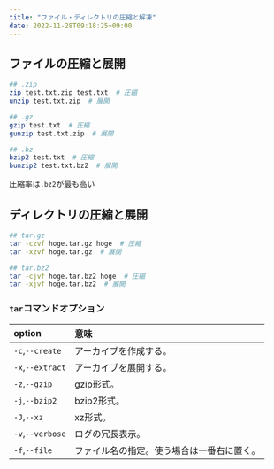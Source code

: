 ```yaml
---
title: "ファイル・ディレクトリの圧縮と解凍"
date: 2022-11-28T09:18:25+09:00
---
```


## ファイルの圧縮と展開
```bash
## .zip
zip test.txt.zip test.txt  # 圧縮
unzip test.txt.zip  # 展開

## .gz
gzip test.txt  # 圧縮
gunzip test.txt.zip  # 展開

## .bz
bzip2 test.txt  # 圧縮
bunzip2 test.txt.bz2  # 展開
```

圧縮率は`.bz2`が最も高い


## ディレクトリの圧縮と展開
```bash
## tar.gz
tar -czvf hoge.tar.gz hoge  # 圧縮
tar -xzvf hoge.tar.gz  # 展開

## tar.bz2
tar -cjvf hoge.tar.bz2 hoge  # 圧縮
tar -xjvf hoge.tar.bz2  # 展開
```

### `tar`コマンドオプション
|option|意味|
|:---|:---|
|`-c`,`--create`|アーカイブを作成する。|
|`-x`,`--extract`|アーカイブを展開する。|
|`-z`,`--gzip`|gzip形式。|
|`-j`,`--bzip2`|bzip2形式。|
|`-J`,`--xz`|xz形式。|
|`-v`,`--verbose`|ログの冗長表示。|
|`-f`,`--file`|ファイル名の指定。使う場合は一番右に置く。|



